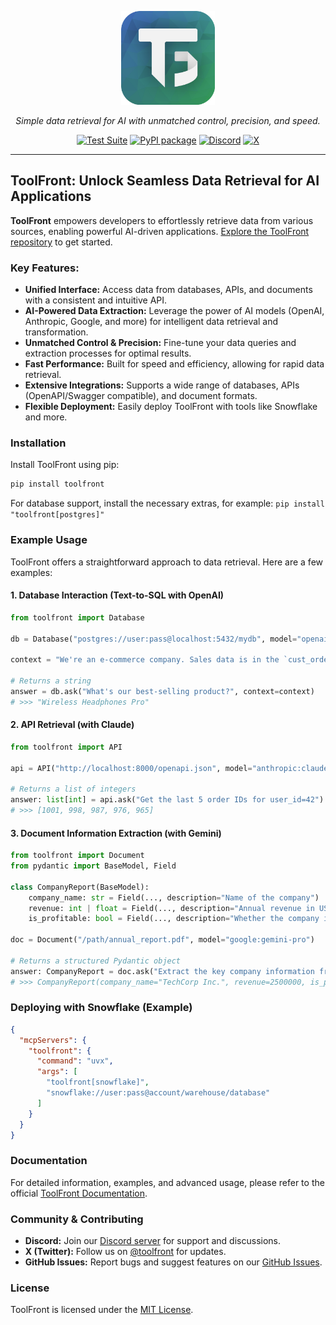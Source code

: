 <p align="center">
  <a href="https://github.com/kruskal-labs/toolfront">
    <img src="https://raw.githubusercontent.com/kruskal-labs/toolfront/main/img/logo.png" width="150" alt="ToolFront Logo">
  </a>
</p>

<div align="center">

*Simple data retrieval for AI with unmatched control, precision, and speed.*

[![Test Suite](https://github.com/kruskal-labs/toolfront/actions/workflows/test.yml/badge.svg)](https://github.com/kruskal-labs/toolfront/actions/workflows/test.yml)
[![PyPI package](https://img.shields.io/pypi/v/toolfront?color=%2334D058&label=pypi%20package)](https://pypi.org/project/toolfront/)
[![Discord](https://img.shields.io/discord/1323415085011701870?label=Discord&logo=discord&logoColor=white&style=flat-square)](https://discord.gg/rRyM7zkZTf)
[![X](https://img.shields.io/badge/ToolFront-black?style=flat-square&logo=x&logoColor=white)](https://x.com/toolfront)

</div>

---

## ToolFront: Unlock Seamless Data Retrieval for AI Applications

**ToolFront** empowers developers to effortlessly retrieve data from various sources, enabling powerful AI-driven applications. [Explore the ToolFront repository](https://github.com/kruskal-labs/toolfront) to get started.

### Key Features:

*   **Unified Interface:** Access data from databases, APIs, and documents with a consistent and intuitive API.
*   **AI-Powered Data Extraction:** Leverage the power of AI models (OpenAI, Anthropic, Google, and more) for intelligent data retrieval and transformation.
*   **Unmatched Control & Precision:** Fine-tune your data queries and extraction processes for optimal results.
*   **Fast Performance:**  Built for speed and efficiency, allowing for rapid data retrieval.
*   **Extensive Integrations:**  Supports a wide range of databases, APIs (OpenAPI/Swagger compatible), and document formats.
*   **Flexible Deployment:** Easily deploy ToolFront with tools like Snowflake and more.

### Installation

Install ToolFront using pip:

```bash
pip install toolfront
```

For database support, install the necessary extras, for example: `pip install "toolfront[postgres]"`

### Example Usage

ToolFront offers a straightforward approach to data retrieval.  Here are a few examples:

#### 1. Database Interaction (Text-to-SQL with OpenAI)

```python
from toolfront import Database

db = Database("postgres://user:pass@localhost:5432/mydb", model="openai:gpt-4o")

context = "We're an e-commerce company. Sales data is in the `cust_orders` table."

# Returns a string
answer = db.ask("What's our best-selling product?", context=context)
# >>> "Wireless Headphones Pro"
```

#### 2. API Retrieval (with Claude)

```python
from toolfront import API

api = API("http://localhost:8000/openapi.json", model="anthropic:claude-3-5-sonnet")

# Returns a list of integers
answer: list[int] = api.ask("Get the last 5 order IDs for user_id=42")
# >>> [1001, 998, 987, 976, 965]
```

#### 3. Document Information Extraction (with Gemini)

```python
from toolfront import Document
from pydantic import BaseModel, Field

class CompanyReport(BaseModel):
    company_name: str = Field(..., description="Name of the company")
    revenue: int | float = Field(..., description="Annual revenue in USD")
    is_profitable: bool = Field(..., description="Whether the company is profitable")

doc = Document("/path/annual_report.pdf", model="google:gemini-pro")

# Returns a structured Pydantic object
answer: CompanyReport = doc.ask("Extract the key company information from this report")
# >>> CompanyReport(company_name="TechCorp Inc.", revenue=2500000, is_profitable=True)
```

### Deploying with Snowflake (Example)

```json
{
  "mcpServers": {
    "toolfront": {
      "command": "uvx",
      "args": [
        "toolfront[snowflake]", 
        "snowflake://user:pass@account/warehouse/database"
      ]
    }
  }
}
```

### Documentation

For detailed information, examples, and advanced usage, please refer to the official [ToolFront Documentation](http://docs.toolfront.ai/).

### Community & Contributing

*   **Discord:** Join our [Discord server](https://discord.gg/rRyM7zkZTf) for support and discussions.
*   **X (Twitter):** Follow us on [@toolfront](https://x.com/toolfront) for updates.
*   **GitHub Issues:** Report bugs and suggest features on our [GitHub Issues](https://github.com/kruskal-labs/toolfront/issues).

### License

ToolFront is licensed under the [MIT License](https://github.com/kruskal-labs/toolfront/blob/main/LICENSE).